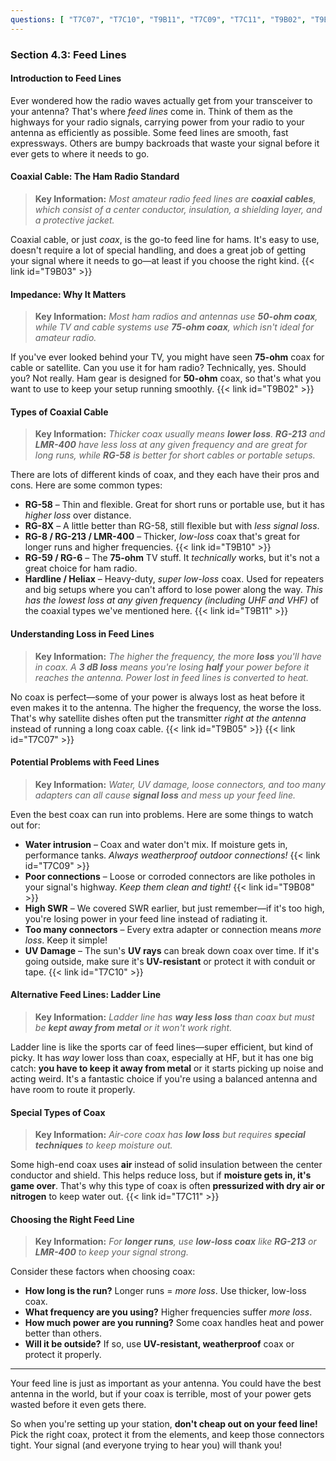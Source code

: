 ```yaml
---
questions: [ "T7C07", "T7C10", "T9B11", "T7C09", "T7C11", "T9B02", "T9B03", "T9B05", "T9B10", "T9B08" ]
---
```


### Section 4.3: Feed Lines  

#### Introduction to Feed Lines  
Ever wondered how the radio waves actually get from your transceiver to your antenna? That's where *feed lines* come in. Think of them as the highways for your radio signals, carrying power from your radio to your antenna as efficiently as possible. Some feed lines are smooth, fast expressways. Others are bumpy backroads that waste your signal before it ever gets to where it needs to go.

#### Coaxial Cable: The Ham Radio Standard  

> **Key Information:** *Most amateur radio feed lines are **coaxial cables**, which consist of a center conductor, insulation, a shielding layer, and a protective jacket.*

Coaxial cable, or just *coax*, is the go-to feed line for hams. It's easy to use, doesn't require a lot of special handling, and does a great job of getting your signal where it needs to go—at least if you choose the right kind. {{< link id="T9B03" >}}

#### Impedance: Why It Matters  

> **Key Information:** *Most ham radios and antennas use **50-ohm coax**, while TV and cable systems use **75-ohm coax**, which isn't ideal for amateur radio.*

If you've ever looked behind your TV, you might have seen **75-ohm** coax for cable or satellite. Can you use it for ham radio? Technically, yes. Should you? Not really. Ham gear is designed for **50-ohm** coax, so that's what you want to use to keep your setup running smoothly. {{< link id="T9B02" >}}

#### Types of Coaxial Cable  

> **Key Information:** *Thicker coax usually means **lower loss**. **RG-213** and **LMR-400** have less loss at any given frequency and are great for long runs, while **RG-58** is better for short cables or portable setups.*

There are lots of different kinds of coax, and they each have their pros and cons. Here are some common types:  

- **RG-58** – Thin and flexible. Great for short runs or portable use, but it has *higher loss* over distance.  
- **RG-8X** – A little better than RG-58, still flexible but with *less signal loss*.  
- **RG-8 / RG-213 / LMR-400** – Thicker, *low-loss* coax that's great for longer runs and higher frequencies. {{< link id="T9B10" >}}
- **RG-59 / RG-6** – The **75-ohm** TV stuff. It *technically* works, but it's not a great choice for ham radio.  
- **Hardline / Heliax** – Heavy-duty, *super low-loss* coax. Used for repeaters and big setups where you can't afford to lose power along the way. *This has the lowest loss at *any* given frequency (including UHF and VHF)* of the coaxial types we've mentioned here. {{< link id="T9B11" >}}

#### Understanding Loss in Feed Lines  
> **Key Information:** *The higher the frequency, the more **loss** you'll have in coax. A **3 dB loss** means you're losing **half** your power before it reaches the antenna. Power lost in feed lines is converted to heat.*

No coax is perfect—some of your power is always lost as heat before it even makes it to the antenna. The higher the frequency, the worse the loss. That's why satellite dishes often put the transmitter *right at the antenna* instead of running a long coax cable. {{< link id="T9B05" >}} {{< link id="T7C07" >}}

#### Potential Problems with Feed Lines  
> **Key Information:** *Water, UV damage, loose connectors, and too many adapters can all cause **signal loss** and mess up your feed line.*

Even the best coax can run into problems. Here are some things to watch out for:  

- **Water intrusion** – Coax and water don't mix. If moisture gets in, performance tanks. *Always weatherproof outdoor connections!* {{< link id="T7C09" >}}
- **Poor connections** – Loose or corroded connectors are like potholes in your signal's highway. *Keep them clean and tight!* {{< link id="T9B08" >}}
- **High SWR** – We covered SWR earlier, but just remember—if it's too high, you're losing power in your feed line instead of radiating it.  
- **Too many connectors** – Every extra adapter or connection means *more loss*. Keep it simple!  
- **UV Damage** – The sun's **UV rays** can break down coax over time. If it's going outside, make sure it's **UV-resistant** or protect it with conduit or tape. {{< link id="T7C10" >}}

#### Alternative Feed Lines: Ladder Line

> **Key Information:** *Ladder line has **way less loss** than coax but must be **kept away from metal** or it won't work right.*

Ladder line is like the sports car of feed lines—super efficient, but kind of picky. It has *way* lower loss than coax, especially at HF, but it has one big catch: **you have to keep it away from metal** or it starts picking up noise and acting weird. It's a fantastic choice if you're using a balanced antenna and have room to route it properly.

#### Special Types of Coax  
> **Key Information:** *Air-core coax has **low loss** but requires **special techniques** to keep moisture out.*

Some high-end coax uses **air** instead of solid insulation between the center conductor and shield. This helps reduce loss, but if **moisture gets in, it's game over**. That's why this type of coax is often **pressurized with dry air or nitrogen** to keep water out. {{< link id="T7C11" >}}

#### Choosing the Right Feed Line 

> **Key Information:** *For **longer runs**, use **low-loss coax** like **RG-213** or **LMR-400** to keep your signal strong.*

Consider these factors when choosing coax:  
- **How long is the run?** Longer runs = *more loss*. Use thicker, low-loss coax.  
- **What frequency are you using?** Higher frequencies suffer *more loss*.  
- **How much power are you running?** Some coax handles heat and power better than others.  
- **Will it be outside?** If so, use **UV-resistant, weatherproof** coax or protect it properly.  

---

Your feed line is just as important as your antenna. You could have the best antenna in the world, but if your coax is terrible, most of your power gets wasted before it even gets there.  

So when you're setting up your station, **don't cheap out on your feed line!** Pick the right coax, protect it from the elements, and keep those connectors tight. Your signal (and everyone trying to hear you) will thank you!
